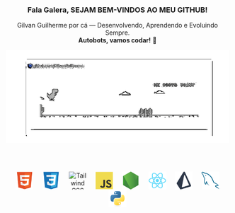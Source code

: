<div align="center">

  <h3>Fala Galera, SEJAM BEM-VINDOS AO MEU GITHUB!</h3>
  <p>Gilvan Guilherme por cá — Desenvolvendo, Aprendendo e Evoluindo Sempre.<br>
  <strong>Autobots, vamos codar!</strong> 🚀</p>

  <img src="Dark_Fanhossauro.gif" alt="Fanhossauro Dando O Gás" />

  <br><br>

  <div style="display: flex; justify-content: center; column-gap: 20px; flex-wrap: wrap;">
    <img src="https://raw.githubusercontent.com/devicons/devicon/master/icons/html5/html5-original.svg" alt="HTML5" width="40" height="40"/>
    <img src="https://raw.githubusercontent.com/devicons/devicon/master/icons/css3/css3-original.svg" alt="CSS3" width="40" height="40"/>
    <img src="https://cdn.jsdelivr.net/gh/devicons/devicon@latest/icons/tailwindcss/tailwindcss-original.svg" alt="Tailwind CSS" width="40" height="40"/>
    <img src="https://raw.githubusercontent.com/devicons/devicon/master/icons/javascript/javascript-original.svg" alt="JavaScript" width="40" height="40"/>
    <img src="https://raw.githubusercontent.com/devicons/devicon/master/icons/nodejs/nodejs-original.svg" alt="Node.js" width="40" height="40"/>
    <img src="https://raw.githubusercontent.com/devicons/devicon/master/icons/react/react-original.svg" alt="React" width="40" height="40"/>
    <img src="https://raw.githubusercontent.com/devicons/devicon/master/icons/prisma/prisma-original.svg" alt="Prisma" width="40" height="40"/>
    <img src="https://raw.githubusercontent.com/devicons/devicon/master/icons/mysql/mysql-original.svg" alt="MySQL" width="40" height="40"/>
    <img src="https://raw.githubusercontent.com/devicons/devicon/master/icons/python/python-original.svg" alt="Python" width="40" height="40"/>
  </div>

</div>

